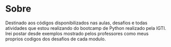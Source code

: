 # Sobre
Destinado aos códigos disponibilizados nas aulas, desafios e todas atividades que estou realizando do bootcamp de Python realizado pela IGTI. Irei postar desde exemplos mostrado pelos professores como meus proprios codigos dos desafios de cada modulo.
